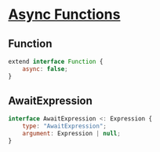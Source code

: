 # [Async Functions](https://github.com/lukehoban/ecmascript-asyncawait)

## Function

```js
extend interface Function {
    async: false;
}
```

## AwaitExpression

```js
interface AwaitExpression <: Expression {
    type: "AwaitExpression";
    argument: Expression | null;
}
```
